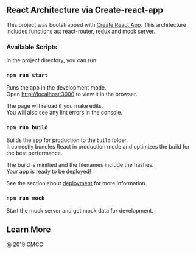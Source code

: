 ## React Architecture via Create-react-app

This project was bootstrapped with [Create React App](https://github.com/facebook/create-react-app). This architecture includes functions as: react-router, redux and mock server.

### Available Scripts

In the project directory, you can run:

### `npm run start`

Runs the app in the development mode.<br />
Open [http://localhost:3000](http://localhost:3000) to view it in the browser.

The page will reload if you make edits.<br />
You will also see any lint errors in the console.

### `npm run build`

Builds the app for production to the `build` folder.<br />
It correctly bundles React in production mode and optimizes the build for the best performance.

The build is minified and the filenames include the hashes.<br />
Your app is ready to be deployed!

See the section about [deployment](https://facebook.github.io/create-react-app/docs/deployment) for more information.

### `npm run mock`

Start the mock server and get mock data for development.

## Learn More

@ 2019 CMCC 